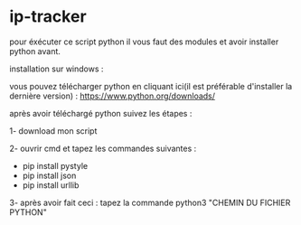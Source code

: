 # ip-tracker

pour éxécuter ce script python il vous faut des modules et avoir installer python avant.

installation sur windows :

vous pouvez télécharger python en cliquant ici(il est préférable d'installer la dernière version) :
https://www.python.org/downloads/

après avoir téléchargé python suivez les  étapes :

1- download mon script 

2- ouvrir cmd et tapez les commandes suivantes :
- pip install pystyle
- pip install json
- pip install urllib

3- après avoir fait ceci :
tapez la commande 
python3 "CHEMIN DU FICHIER PYTHON"
